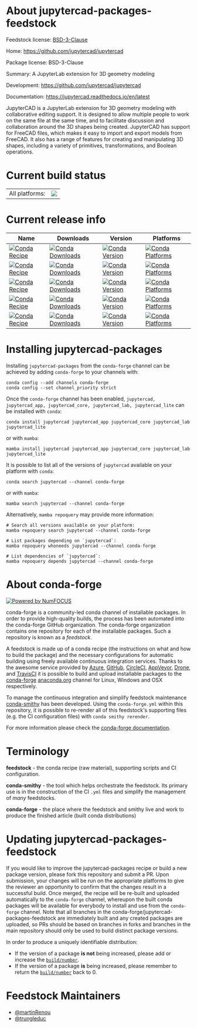 About jupytercad-packages-feedstock
===================================

Feedstock license: [BSD-3-Clause](https://github.com/conda-forge/jupytercad-feedstock/blob/main/LICENSE.txt)

Home: https://github.com/jupytercad/jupytercad

Package license: BSD-3-Clause

Summary: A JupyterLab extension for 3D geometry modeling

Development: https://github.com/jupytercad/jupytercad

Documentation: https://jupytercad.readthedocs.io/en/latest

JupyterCAD is a JupyterLab extension for 3D geometry modeling with collaborative editing support. It is designed to allow multiple people to work on the same file at the same time, and to facilitate discussion and collaboration around the 3D shapes being created.
JupyterCAD has support for FreeCAD files, which makes it easy to import and export models from FreeCAD. It also has a range of features for creating and manipulating 3D shapes, including a variety of primitives, transformations, and Boolean operations.


Current build status
====================


<table><tr><td>All platforms:</td>
    <td>
      <a href="https://dev.azure.com/conda-forge/feedstock-builds/_build/latest?definitionId=19572&branchName=main">
        <img src="https://dev.azure.com/conda-forge/feedstock-builds/_apis/build/status/jupytercad-feedstock?branchName=main">
      </a>
    </td>
  </tr>
</table>

Current release info
====================

| Name | Downloads | Version | Platforms |
| --- | --- | --- | --- |
| [![Conda Recipe](https://img.shields.io/badge/recipe-jupytercad-green.svg)](https://anaconda.org/conda-forge/jupytercad) | [![Conda Downloads](https://img.shields.io/conda/dn/conda-forge/jupytercad.svg)](https://anaconda.org/conda-forge/jupytercad) | [![Conda Version](https://img.shields.io/conda/vn/conda-forge/jupytercad.svg)](https://anaconda.org/conda-forge/jupytercad) | [![Conda Platforms](https://img.shields.io/conda/pn/conda-forge/jupytercad.svg)](https://anaconda.org/conda-forge/jupytercad) |
| [![Conda Recipe](https://img.shields.io/badge/recipe-jupytercad__app-green.svg)](https://anaconda.org/conda-forge/jupytercad_app) | [![Conda Downloads](https://img.shields.io/conda/dn/conda-forge/jupytercad_app.svg)](https://anaconda.org/conda-forge/jupytercad_app) | [![Conda Version](https://img.shields.io/conda/vn/conda-forge/jupytercad_app.svg)](https://anaconda.org/conda-forge/jupytercad_app) | [![Conda Platforms](https://img.shields.io/conda/pn/conda-forge/jupytercad_app.svg)](https://anaconda.org/conda-forge/jupytercad_app) |
| [![Conda Recipe](https://img.shields.io/badge/recipe-jupytercad__core-green.svg)](https://anaconda.org/conda-forge/jupytercad_core) | [![Conda Downloads](https://img.shields.io/conda/dn/conda-forge/jupytercad_core.svg)](https://anaconda.org/conda-forge/jupytercad_core) | [![Conda Version](https://img.shields.io/conda/vn/conda-forge/jupytercad_core.svg)](https://anaconda.org/conda-forge/jupytercad_core) | [![Conda Platforms](https://img.shields.io/conda/pn/conda-forge/jupytercad_core.svg)](https://anaconda.org/conda-forge/jupytercad_core) |
| [![Conda Recipe](https://img.shields.io/badge/recipe-jupytercad__lab-green.svg)](https://anaconda.org/conda-forge/jupytercad_lab) | [![Conda Downloads](https://img.shields.io/conda/dn/conda-forge/jupytercad_lab.svg)](https://anaconda.org/conda-forge/jupytercad_lab) | [![Conda Version](https://img.shields.io/conda/vn/conda-forge/jupytercad_lab.svg)](https://anaconda.org/conda-forge/jupytercad_lab) | [![Conda Platforms](https://img.shields.io/conda/pn/conda-forge/jupytercad_lab.svg)](https://anaconda.org/conda-forge/jupytercad_lab) |
| [![Conda Recipe](https://img.shields.io/badge/recipe-jupytercad__lite-green.svg)](https://anaconda.org/conda-forge/jupytercad_lite) | [![Conda Downloads](https://img.shields.io/conda/dn/conda-forge/jupytercad_lite.svg)](https://anaconda.org/conda-forge/jupytercad_lite) | [![Conda Version](https://img.shields.io/conda/vn/conda-forge/jupytercad_lite.svg)](https://anaconda.org/conda-forge/jupytercad_lite) | [![Conda Platforms](https://img.shields.io/conda/pn/conda-forge/jupytercad_lite.svg)](https://anaconda.org/conda-forge/jupytercad_lite) |

Installing jupytercad-packages
==============================

Installing `jupytercad-packages` from the `conda-forge` channel can be achieved by adding `conda-forge` to your channels with:

```
conda config --add channels conda-forge
conda config --set channel_priority strict
```

Once the `conda-forge` channel has been enabled, `jupytercad, jupytercad_app, jupytercad_core, jupytercad_lab, jupytercad_lite` can be installed with `conda`:

```
conda install jupytercad jupytercad_app jupytercad_core jupytercad_lab jupytercad_lite
```

or with `mamba`:

```
mamba install jupytercad jupytercad_app jupytercad_core jupytercad_lab jupytercad_lite
```

It is possible to list all of the versions of `jupytercad` available on your platform with `conda`:

```
conda search jupytercad --channel conda-forge
```

or with `mamba`:

```
mamba search jupytercad --channel conda-forge
```

Alternatively, `mamba repoquery` may provide more information:

```
# Search all versions available on your platform:
mamba repoquery search jupytercad --channel conda-forge

# List packages depending on `jupytercad`:
mamba repoquery whoneeds jupytercad --channel conda-forge

# List dependencies of `jupytercad`:
mamba repoquery depends jupytercad --channel conda-forge
```


About conda-forge
=================

[![Powered by
NumFOCUS](https://img.shields.io/badge/powered%20by-NumFOCUS-orange.svg?style=flat&colorA=E1523D&colorB=007D8A)](https://numfocus.org)

conda-forge is a community-led conda channel of installable packages.
In order to provide high-quality builds, the process has been automated into the
conda-forge GitHub organization. The conda-forge organization contains one repository
for each of the installable packages. Such a repository is known as a *feedstock*.

A feedstock is made up of a conda recipe (the instructions on what and how to build
the package) and the necessary configurations for automatic building using freely
available continuous integration services. Thanks to the awesome service provided by
[Azure](https://azure.microsoft.com/en-us/services/devops/), [GitHub](https://github.com/),
[CircleCI](https://circleci.com/), [AppVeyor](https://www.appveyor.com/),
[Drone](https://cloud.drone.io/welcome), and [TravisCI](https://travis-ci.com/)
it is possible to build and upload installable packages to the
[conda-forge](https://anaconda.org/conda-forge) [anaconda.org](https://anaconda.org/)
channel for Linux, Windows and OSX respectively.

To manage the continuous integration and simplify feedstock maintenance
[conda-smithy](https://github.com/conda-forge/conda-smithy) has been developed.
Using the ``conda-forge.yml`` within this repository, it is possible to re-render all of
this feedstock's supporting files (e.g. the CI configuration files) with ``conda smithy rerender``.

For more information please check the [conda-forge documentation](https://conda-forge.org/docs/).

Terminology
===========

**feedstock** - the conda recipe (raw material), supporting scripts and CI configuration.

**conda-smithy** - the tool which helps orchestrate the feedstock.
                   Its primary use is in the construction of the CI ``.yml`` files
                   and simplify the management of *many* feedstocks.

**conda-forge** - the place where the feedstock and smithy live and work to
                  produce the finished article (built conda distributions)


Updating jupytercad-packages-feedstock
======================================

If you would like to improve the jupytercad-packages recipe or build a new
package version, please fork this repository and submit a PR. Upon submission,
your changes will be run on the appropriate platforms to give the reviewer an
opportunity to confirm that the changes result in a successful build. Once
merged, the recipe will be re-built and uploaded automatically to the
`conda-forge` channel, whereupon the built conda packages will be available for
everybody to install and use from the `conda-forge` channel.
Note that all branches in the conda-forge/jupytercad-packages-feedstock are
immediately built and any created packages are uploaded, so PRs should be based
on branches in forks and branches in the main repository should only be used to
build distinct package versions.

In order to produce a uniquely identifiable distribution:
 * If the version of a package **is not** being increased, please add or increase
   the [``build/number``](https://docs.conda.io/projects/conda-build/en/latest/resources/define-metadata.html#build-number-and-string).
 * If the version of a package **is** being increased, please remember to return
   the [``build/number``](https://docs.conda.io/projects/conda-build/en/latest/resources/define-metadata.html#build-number-and-string)
   back to 0.

Feedstock Maintainers
=====================

* [@martinRenou](https://github.com/martinRenou/)
* [@trungleduc](https://github.com/trungleduc/)

